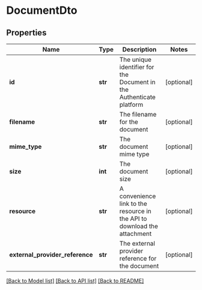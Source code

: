 # DocumentDto

## Properties
Name | Type | Description | Notes
------------ | ------------- | ------------- | -------------
**id** | **str** | The unique identifier for the Document in the Authenticate platform | [optional] 
**filename** | **str** | The filename for the document | [optional] 
**mime_type** | **str** | The document mime type | [optional] 
**size** | **int** | The document size | [optional] 
**resource** | **str** | A convenience link to the resource in the API to download the attachment | [optional] 
**external_provider_reference** | **str** | The external provider reference for the document | [optional] 

[[Back to Model list]](../README.md#documentation-for-models) [[Back to API list]](../README.md#documentation-for-api-endpoints) [[Back to README]](../README.md)

